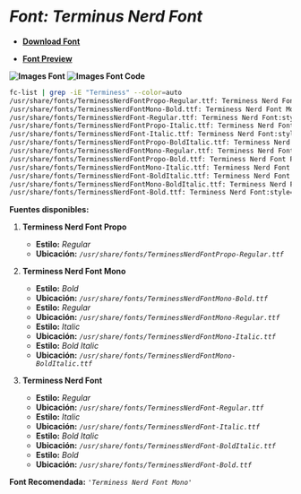 <!-- Autor: Daniel Benjamin Perez Morales -->
<!-- GitHub: https://github.com/D4nitrix13 -->
<!-- GitLab: https://gitlab.com/D4nitrix13 -->
<!-- Correo electrónico: danielperezdev@proton.me -->

# ***Font: Terminus Nerd Font***

- **[Download Font](https://github.com/ryanoasis/nerd-fonts/releases/download/v3.2.1/Terminus.zip "https://github.com/ryanoasis/nerd-fonts/releases/download/v3.2.1/Terminus.zip")**

- **[Font Preview](https://www.programmingfonts.org/#terminus "https://www.programmingfonts.org/#terminus")**

**![Images Font](../../Fonts/Terminus%20Nerd%20Font.png "Fonts/Terminus Nerd Font.png")**
**![Images Font Code](../../Font%20Images%20Code/Terminus%20Nerd%20Font%20Code.png "Font Images Code/Terminus Nerd Font Code.png")**

```bash
fc-list | grep -iE "Terminess" --color=auto
/usr/share/fonts/TerminessNerdFontPropo-Regular.ttf: Terminess Nerd Font Propo:style=Regular
/usr/share/fonts/TerminessNerdFontMono-Bold.ttf: Terminess Nerd Font Mono:style=Bold
/usr/share/fonts/TerminessNerdFont-Regular.ttf: Terminess Nerd Font:style=Regular
/usr/share/fonts/TerminessNerdFontPropo-Italic.ttf: Terminess Nerd Font Propo:style=Italic
/usr/share/fonts/TerminessNerdFont-Italic.ttf: Terminess Nerd Font:style=Italic
/usr/share/fonts/TerminessNerdFontPropo-BoldItalic.ttf: Terminess Nerd Font Propo:style=Bold Italic
/usr/share/fonts/TerminessNerdFontMono-Regular.ttf: Terminess Nerd Font Mono:style=Regular
/usr/share/fonts/TerminessNerdFontPropo-Bold.ttf: Terminess Nerd Font Propo:style=Bold
/usr/share/fonts/TerminessNerdFontMono-Italic.ttf: Terminess Nerd Font Mono:style=Italic
/usr/share/fonts/TerminessNerdFont-BoldItalic.ttf: Terminess Nerd Font:style=Bold Italic
/usr/share/fonts/TerminessNerdFontMono-BoldItalic.ttf: Terminess Nerd Font Mono:style=Bold Italic
/usr/share/fonts/TerminessNerdFont-Bold.ttf: Terminess Nerd Font:style=Bold
```

**Fuentes disponibles:**

1. **Terminess Nerd Font Propo**
   - **Estilo:** *Regular*
   - **Ubicación:** *`/usr/share/fonts/TerminessNerdFontPropo-Regular.ttf`*

2. **Terminess Nerd Font Mono**
   - **Estilo:** *Bold*
   - **Ubicación:** *`/usr/share/fonts/TerminessNerdFontMono-Bold.ttf`*
   - **Estilo:** *Regular*
   - **Ubicación:** *`/usr/share/fonts/TerminessNerdFontMono-Regular.ttf`*
   - **Estilo:** *Italic*
   - **Ubicación:** *`/usr/share/fonts/TerminessNerdFontMono-Italic.ttf`*
   - **Estilo:** *Bold Italic*
   - **Ubicación:** *`/usr/share/fonts/TerminessNerdFontMono-BoldItalic.ttf`*

3. **Terminess Nerd Font**
   - **Estilo:** *Regular*
   - **Ubicación:** *`/usr/share/fonts/TerminessNerdFont-Regular.ttf`*
   - **Estilo:** *Italic*
   - **Ubicación:** *`/usr/share/fonts/TerminessNerdFont-Italic.ttf`*
   - **Estilo:** *Bold Italic*
   - **Ubicación:** *`/usr/share/fonts/TerminessNerdFont-BoldItalic.ttf`*
   - **Estilo:** *Bold*
   - **Ubicación:** *`/usr/share/fonts/TerminessNerdFont-Bold.ttf`*

**Font Recomendada:** *`'Terminess Nerd Font Mono'`*
